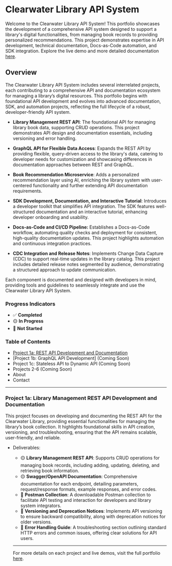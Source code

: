 # Clearwater Library API System

Welcome to the Clearwater Library API System! This portfolio showcases the development of a comprehensive API system designed to support a library's digital functionalities, from managing book records to providing personalized recommendations. This project demonstrates expertise in API development, technical documentation, Docs-as-Code automation, and SDK integration. Explore the live demo and more detailed documentation [here](https://taylor-mcneil.github.io/portfolio/).



## Overview
The Clearwater Library API System includes several interrelated projects, each contributing to a comprehensive API and documentation ecosystem for managing a library’s digital resources. This portfolio begins with foundational API development and evolves into advanced documentation, SDK, and automation projects, reflecting the full lifecycle of a robust, developer-friendly API system.

- **Library Management REST API**: The foundational API for managing library book data, supporting CRUD operations. This project demonstrates API design and documentation essentials, including versioning and error handling.

- **GraphQL API for Flexible Data Access**: Expands the REST API by providing flexible, query-driven access to the library's data, catering to developer needs for customization and showcasing differences in documentation approaches between REST and GraphQL.

- **Book Recommendation Microservice**: Adds a personalized recommendation layer using AI, enriching the library system with user-centered functionality and further extending API documentation requirements.

- **SDK Development, Documentation, and Interactive Tutorial**: Introduces a developer toolkit that simplifies API integration. The SDK features well-structured documentation and an interactive tutorial, enhancing developer onboarding and usability.

- **Docs-as-Code and CI/CD Pipeline:** Establishes a Docs-as-Code workflow, automating quality checks and deployment for consistent, high-quality documentation updates. This project highlights automation and continuous integration practices.

- **CDC Integration and Release Notes**: Implements Change Data Capture (CDC) to support real-time updates in the library catalog. This project includes detailed release notes segmented by audience, demonstrating a structured approach to update communication.

Each component is documented and designed with developers in mind, providing tools and guidelines to seamlessly integrate and use the Clearwater Library API System.

### Progress Indicators
- ✅ **Completed**
- 🟡 **In Progress**
- 🔲 **Not Started**

### Table of Contents
- [Project 1a: REST API Development and Documentation](#project-1a-library-management-rest-api-development-and-documentation)
- [Project 1b: GraphQL API Development] (Coming Soon)
- Project 1c: Stateless API to Dynamic API (Coming Soon)
- Projects 2-6 (Coming Soon)
- About
- Contact

---

### Project 1a: Library Management REST API Development and Documentation
This project focuses on developing and documenting the REST API for the Clearwater Library, providing essential functionalities for managing the library’s book collection. It highlights foundational skills in API creation, versioning, and troubleshooting, ensuring that the API remains scalable, user-friendly, and reliable.

- Deliverables:
    - 🟡 **Library Management REST API**: Supports CRUD operations for managing book records, including adding, updating, deleting, and retrieving book information.
    - 🟡 **Swagger/OpenAPI Documentation**: Comprehensive documentation for each endpoint, detailing parameters, request/response formats, example responses, and error codes.
    - 🔲 **Postman Collection**: A downloadable Postman collection to facilitate API testing and interaction for developers and library system integrators.
    - 🔲 **Versioning and Deprecation Notices**: Implements API versioning to ensure backward compatibility, along with deprecation notices for older versions.
    - 🔲 **Error Handling Guide**: A troubleshooting section outlining standard HTTP errors and common issues, offering clear solutions for API users.

    ---
    For more details on each project and live demos, visit the full portfolio [here](https://taylor-mcneil.github.io/portfolio/).
                                                                           

